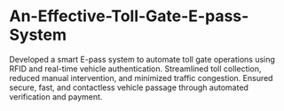 # An-Effective-Toll-Gate-E-pass-System
Developed a smart E-pass system to automate toll gate operations using RFID and real-time vehicle authentication. Streamlined toll collection, reduced manual intervention, and minimized traffic congestion. Ensured secure, fast, and contactless vehicle passage through automated verification and payment.
